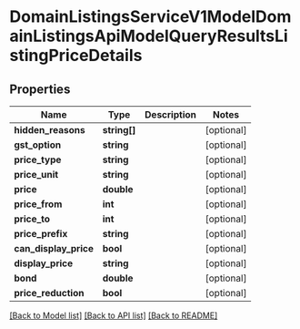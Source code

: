 # DomainListingsServiceV1ModelDomainListingsApiModelQueryResultsListingPriceDetails

## Properties
Name | Type | Description | Notes
------------ | ------------- | ------------- | -------------
**hidden_reasons** | **string[]** |  | [optional] 
**gst_option** | **string** |  | [optional] 
**price_type** | **string** |  | [optional] 
**price_unit** | **string** |  | [optional] 
**price** | **double** |  | [optional] 
**price_from** | **int** |  | [optional] 
**price_to** | **int** |  | [optional] 
**price_prefix** | **string** |  | [optional] 
**can_display_price** | **bool** |  | [optional] 
**display_price** | **string** |  | [optional] 
**bond** | **double** |  | [optional] 
**price_reduction** | **bool** |  | [optional] 

[[Back to Model list]](../../README.md#documentation-for-models) [[Back to API list]](../../README.md#documentation-for-api-endpoints) [[Back to README]](../../README.md)

